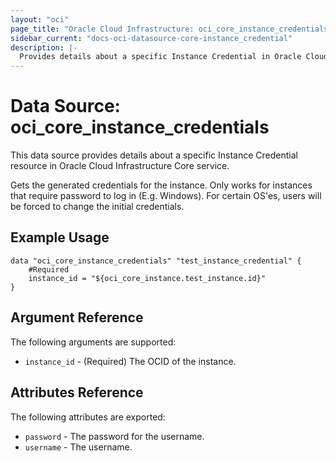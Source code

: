 ```yaml
---
layout: "oci"
page_title: "Oracle Cloud Infrastructure: oci_core_instance_credentials"
sidebar_current: "docs-oci-datasource-core-instance_credential"
description: |-
  Provides details about a specific Instance Credential in Oracle Cloud Infrastructure Core service
---
```


# Data Source: oci_core_instance_credentials
This data source provides details about a specific Instance Credential resource in Oracle Cloud Infrastructure Core service.

Gets the generated credentials for the instance. Only works for instances that require password to log in (E.g. Windows).
For certain OS'es, users will be forced to change the initial credentials.


## Example Usage

```hcl
data "oci_core_instance_credentials" "test_instance_credential" {
	#Required
	instance_id = "${oci_core_instance.test_instance.id}"
}
```

## Argument Reference

The following arguments are supported:

* `instance_id` - (Required) The OCID of the instance.


## Attributes Reference

The following attributes are exported:

* `password` - The password for the username.
* `username` - The username.

